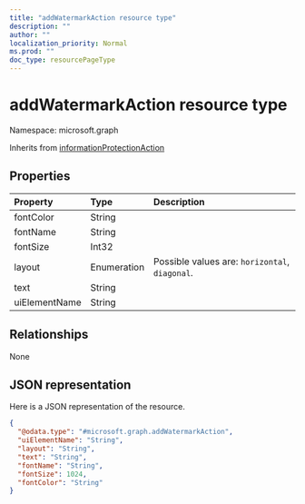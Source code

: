 ```yaml
---
title: "addWatermarkAction resource type"
description: ""
author: ""
localization_priority: Normal
ms.prod: ""
doc_type: resourcePageType
---
```


# addWatermarkAction resource type


Namespace: microsoft.graph




Inherits from [informationProtectionAction](../resources/informationprotectionaction.md)

## Properties
|Property|Type|Description|
|:---|:---|:---|
|fontColor|String||
|fontName|String||
|fontSize|Int32||
|layout|Enumeration| Possible values are: `horizontal`, `diagonal`.|
|text|String||
|uiElementName|String||

## Relationships
None

## JSON representation
Here is a JSON representation of the resource.
<!-- {
  "blockType": "resource",
  "@odata.type": "microsoft.graph.addWatermarkAction"
}
-->
``` json
{
  "@odata.type": "#microsoft.graph.addWatermarkAction",
  "uiElementName": "String",
  "layout": "String",
  "text": "String",
  "fontName": "String",
  "fontSize": 1024,
  "fontColor": "String"
}
```

